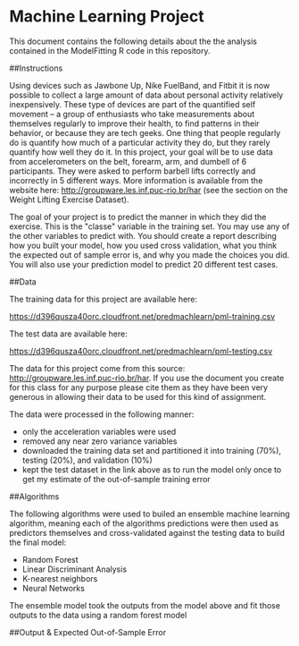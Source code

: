 # Machine Learning Project

This document contains the following details about the the analysis contained in the ModelFitting R code in this repository.

##Instructions

Using devices such as Jawbone Up, Nike FuelBand, and Fitbit it is now possible to collect a large amount of data about personal activity relatively inexpensively. These type of devices are part of the quantified self movement – a group of enthusiasts who take measurements about themselves regularly to improve their health, to find patterns in their behavior, or because they are tech geeks. One thing that people regularly do is quantify how much of a particular activity they do, but they rarely quantify how well they do it. In this project, your goal will be to use data from accelerometers on the belt, forearm, arm, and dumbell of 6 participants. They were asked to perform barbell lifts correctly and incorrectly in 5 different ways. More information is available from the website here: http://groupware.les.inf.puc-rio.br/har (see the section on the Weight Lifting Exercise Dataset). 

The goal of your project is to predict the manner in which they did the exercise. This is the "classe" variable in the training set. You may use any of the other variables to predict with. You should create a report describing how you built your model, how you used cross validation, what you think the expected out of sample error is, and why you made the choices you did. You will also use your prediction model to predict 20 different test cases. 

##Data

The training data for this project are available here: 

https://d396qusza40orc.cloudfront.net/predmachlearn/pml-training.csv

The test data are available here: 

https://d396qusza40orc.cloudfront.net/predmachlearn/pml-testing.csv

The data for this project come from this source: http://groupware.les.inf.puc-rio.br/har. If you use the document you create for this class for any purpose please cite them as they have been very generous in allowing their data to be used for this kind of assignment. 

The data were processed in the following manner:
- only the acceleration variables were used
- removed any near zero variance variables
- downloaded the training data set and partitioned it into training (70%), testing (20%), and validation (10%)
- kept the test dataset in the link above as to run the model only once to get my estimate of the out-of-sample training error

##Algorithms

The following algorithms were used to builed an ensemble machine learning algorithm, meaning each of the algorithms predictions were then used as predictors themselves and cross-validated against the testing data to build the final model:

- Random Forest
- Linear Discriminant Analysis
- K-nearest neighbors
- Neural Networks

The ensemble model took the outputs from the model above and fit those outputs to the data using a random forest model

##Output & Expected Out-of-Sample Error
